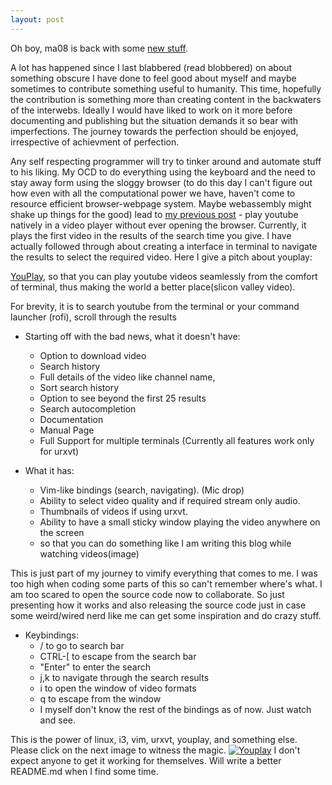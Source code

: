 ```yaml
---
layout: post
---
```

Oh boy, ma08 is back with some [new stuff](https://github.com/ma08/youplay).

A lot has happened since I last blabbered (read blobbered) on about something obscure I
have done to feel good about myself and maybe sometimes to contribute something
useful to humanity. This time, hopefully the contribution is something more than
creating content in the backwaters of the interwebs. Ideally I would have liked
to work on it more before documenting and publishing but the situation demands
it so bear with imperfections. The journey towards the perfection should be
enjoyed, irrespective of achievment of perfection.

Any self respecting programmer will try to tinker around and automate stuff to
his liking. My OCD to do everything using the keyboard and the
need to stay away form using the sloggy browser (to do this day I can't figure
out how even with all the computational power we have, haven't come to
resource efficient browser-webpage system. Maybe webassembly might shake
up things for the good) lead to [my previous post](http://ma08.github.io/Youtube-Floater/) - play youtube natively in a
video player without ever opening the browser. Currently, it plays the first
video in the results of the search time you give. I have actually followed
through about creating a interface in terminal to navigate the results to select
the required video. Here I give a pitch about youplay: 

[YouPlay](https://github.com/ma08/youplay), so that you can play youtube videos seamlessly from the comfort of terminal,
thus making the world a better place(slicon valley video).

For brevity, it is to search youtube from the terminal or your command launcher
(rofi), scroll through the results 

* Starting off with the bad news, what it doesn't have:
    * Option to download video
    * Search history
    * Full details of the video like channel name, 
    * Sort search history
    * Option to see beyond the first 25 results
    * Search autocompletion
    * Documentation
    * Manual Page
    * Full Support for multiple terminals (Currently all features work only for urxvt)

* What it has:
    * Vim-like bindings (search, navigating). (Mic drop)
    * Ability to select video quality and if required stream only audio.
    * Thumbnails of videos if using urxvt.
    * Ability to have a small sticky window playing the video anywhere on the screen
    * so that you can do something like I am writing this blog while watching videos(image)

This is just part of my journey to vimify everything that comes to me.
I was too high when coding some parts of this so can't remember where's what.
I am too scared to open the source code now to collaborate. So just presenting how it works and
also releasing the source code just in case some weird/wired nerd like me can get
some inspiration and do crazy stuff.

* Keybindings:
    * / to go to search bar
    * CTRL-\[ to escape from the search bar 
    * "Enter" to enter the search
    * j,k to navigate through the search results
    * i to open the window of video formats
    * q to escape from the window
    * I myself don't know the rest of the bindings as of now. Just watch and
    see.

This is the power of linux, i3, vim, urxvt, youplay, and something else. Please click
on the next image to witness the magic.
[![Youplay](http://img.youtube.com/vi/Q8CjOvWGNgw/0.jpg)](http://www.youtube.com/watch?v=Q8CjOvWGNgw)
I don't expect anyone to get it working for themselves. Will write a better
README.md when I find some time.



